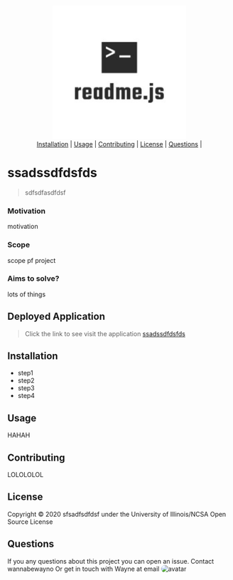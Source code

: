 <p align="center">
<img src="./assets/logo/logo.jfif" width="300" alt="logo">
    <br>
<a href="#Installation">Installation</a> |
<a href="#Usage">Usage</a> |
<a href="#Contributing">Contributing</a> |
<a href="#License">License</a> |
<a href="#Questions">Questions</a> |
</p>

 # ssadssdfdsfds
 > sdfsdfasdfdsf 
### Motivation 
 motivation
### Scope 
 scope pf project
### Aims to solve? 
 lots of things
## Deployed Application 
 > Click the link to see visit the application <a href="ssadfassdfdsf">ssadssdfdsfds</a>
## Installation 
   * step1
   * step2
   * step3
   * step4
## Usage 
 HAHAH
## Contributing 
 LOLOLOLOL
## License
 Copyright © 2020 sfsadfsdfdsf under the University of Illinois/NCSA Open Source License
## Questions 
 If you any questions about this project you can open an issue.
 Contact wannabewayno
 Or get in touch with Wayne at email <img src="https://avatars2.githubusercontent.com/u/60007468?v=4" alt="avatar" style="border-radius:15px;" width="50px"/>